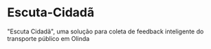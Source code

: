 # Escuta-Cidadã
"Escuta Cidadã", uma solução para coleta de feedback inteligente do transporte público em Olinda
